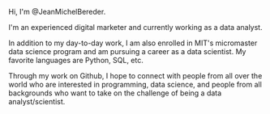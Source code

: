 Hi, I'm @JeanMichelBereder.

I'm an experienced digital marketer and currently working as a data analyst.

In addition to my day-to-day work, I am also enrolled in MIT's micromaster data science program and am pursuing a career as a data scientist.
My favorite languages are Python, SQL, etc.

Through my work on Github, I hope to connect with people from all over the world who are interested in programming, data science, and people from all backgrounds who want to take on the challenge of being a data analyst/scientist.

<!---
JeanMichelBereder/JeanMichelBereder is a ✨ special ✨ repository because its `README.md` (this file) appears on your GitHub profile.
You can click the Preview link to take a look at your changes.
--->
